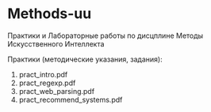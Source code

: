 # Methods-uu
 Практики и Лабораторные работы по дисцплине Методы Искусственного Интеллекта
 
 Практики (методические указания, задания):
1. pract_intro.pdf
2. pract_regexp.pdf
3. pract_web_parsing.pdf
4. pract_recommend_systems.pdf
